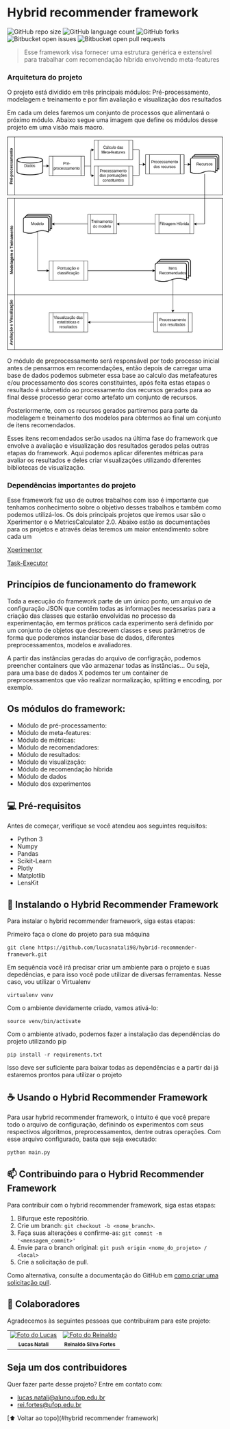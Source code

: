 # Hybrid recommender framework

<!---Esses são exemplos. Veja https://shields.io para outras pessoas ou para personalizar este conjunto de escudos. Você pode querer incluir dependências, status do projeto e informações de licença aqui--->

![GitHub repo size](https://img.shields.io/github/repo-size/iuricode/README-template?style=for-the-badge)
![GitHub language count](https://img.shields.io/github/languages/count/iuricode/README-template?style=for-the-badge)
![GitHub forks](https://img.shields.io/github/forks/iuricode/README-template?style=for-the-badge)
![Bitbucket open issues](https://img.shields.io/bitbucket/issues/iuricode/README-template?style=for-the-badge)
![Bitbucket open pull requests](https://img.shields.io/bitbucket/pr-raw/iuricode/README-template?style=for-the-badge)

> Esse framework visa fornecer uma estrutura genérica e extensível para trabalhar com recomendação híbrida envolvendo meta-features

### Arquitetura do projeto

O projeto está dividido em três principais módulos: Pré-processamento, modelagem e treinamento e por fim avaliação e visualização dos resultados

Em cada um deles faremos um conjunto de processos que alimentará o próximo módulo. Abaixo segue uma imagem que define os módulos desse projeto em uma visão mais macro.

![alt text](docs/imgs/arquiteturaFramework_ptbr.png?raw=true)

O módulo de preprocessamento será responsável por todo processo inicial antes de pensarmos em recomendações, então depois de carregar uma base de dados podemos submeter essa base ao calculo das metafeatures e/ou processamento dos scores constituintes, após feita estas etapas o resultado é submetido ao processamento dos recursos gerados para ao final desse processo gerar como artefato um conjunto de recursos.

Ṕosteriormente, com os recursos gerados partiremos para parte da modelagem e treinamento dos modelos para obtermos ao final um conjunto de itens recomendados.

Esses itens recomendados serão usados na última fase do framework que envolve a avaliação e visualização dos resultados gerados pelas outras etapas do framework. Aqui podemos aplicar diferentes métricas para avaliar os resultados e deles criar visualizações utilizando diferentes bibliotecas de visualização.


### Dependências importantes do projeto

Esse framework faz uso de outros trabalhos com isso é importante que tenhamos
conhecimento sobre o objetivo desses trabalhos e também como podemos utilizá-los. Os dois principais projetos
que iremos usar são o Xperimentor e o MetricsCalculator 2.0. Abaixo
estão as documentações para os projetos e através delas teremos
um maior entendimento sobre cada um


[Xperimentor](external/xperimentor/README.md)

[Task-Executor](external/task-executor/README.md)


## Princípios de funcionamento do framework
Toda a execução do framework parte de um único ponto, um arquivo de configuração JSON que contêm todas as informações necessarias para a criação das classes que estarão envolvidas no processo da experimentação, em termos práticos cada experimento será definido por um conjunto de objetos que descrevem classes e seus parâmetros de forma que poderemos instanciar base de dados, diferentes preprocessamentos, modelos e avaliadores.

A partir das instâncias geradas do arquivo de configração, podemos preencher containers que vão armazenar todas as instâncias... Ou seja, para uma base de dados X podemos ter um container de preprocessamentos que vão realizar normalização, splitting e encoding, por exemplo.


## Os módulos do framework:
- Módulo de pré-processamento:
- Módulo de meta-features:
- Módulo de métricas:
- Módulo de recomendadores:
- Módulo de resultados:
- Módulo de visualização:
- Módulo de recomendação hibrida
- Módulo de dados
- Módulo dos experimentos


## 💻 Pré-requisitos

Antes de começar, verifique se você atendeu aos seguintes requisitos:
<!---Estes são apenas requisitos de exemplo. Adicionar, duplicar ou remover conforme necessário--->
* Python 3
* Numpy
* Pandas
* Scikit-Learn
* Plotly
* Matplotlib
* LensKit


## 🚀 Instalando o Hybrid Recommender Framework

Para instalar o hybrid recommender framework, siga estas etapas:

Primeiro faça o clone do projeto para sua máquina
```
git clone https://github.com/lucasnatali98/hybrid-recommender-framework.git
```
Em sequência você irá precisar criar um ambiente para o projeto e suas depedências, e para isso você pode utilizar de diversas ferramentas. Nesse caso, vou utilizar o Virtualenv

```
virtualenv venv
```

Com o ambiente devidamente criado, vamos ativá-lo:

```
source venv/bin/activate
```

Com o ambiente ativado, podemos fazer a instalação das dependências
do projeto utilizando pip
```
pip install -r requirements.txt
```

Isso deve ser suficiente para baixar todas as dependências e a
partir dai já estaremos prontos para utilizar o projeto

## ☕ Usando o Hybrid Recommender Framework

Para usar hybrid recommender framework, o intuito é que você
prepare todo o arquivo de configuração, definindo os experimentos
com seus respectivos algoritmos, preprocessamentos, dentre outras
operações. Com esse arquivo configurado, basta que seja executado:

```
python main.py
```

## 📫 Contribuindo para o Hybrid Recommender Framework
<!---Se o seu README for longo ou se você tiver algum processo ou etapas específicas que deseja que os contribuidores sigam, considere a criação de um arquivo CONTRIBUTING.md separado--->
Para contribuir com o hybrid recommender framework, siga estas etapas:

1. Bifurque este repositório.
2. Crie um branch: `git checkout -b <nome_branch>`.
3. Faça suas alterações e confirme-as: `git commit -m '<mensagem_commit>'`
4. Envie para o branch original: `git push origin <nome_do_projeto> / <local>`
5. Crie a solicitação de pull.

Como alternativa, consulte a documentação do GitHub em [como criar uma solicitação pull](https://help.github.com/en/github/collaborating-with-issues-and-pull-requests/creating-a-pull-request).

## 🤝 Colaboradores

Agradecemos às seguintes pessoas que contribuíram para este projeto:

<table>
  <tr>
    <td align="center">
      <a href="#">
        <img src="https://media-exp1.licdn.com/dms/image/C4E03AQHcrrceSpVcDw/profile-displayphoto-shrink_800_800/0/1579646560279?e=1673481600&v=beta&t=ZNYdW2-J5gF_d2VcVgVbJMaiMxdk0klwyLr7JvoJPSM" width="100px;" alt="Foto do Lucas"/><br>
        <sub>
          <b>Lucas Natali</b>
        </sub>
      </a>
    </td>
    <td align="center">
      <a href="#">
        <img src="https://media-exp1.licdn.com/dms/image/C4D03AQEKsc-CUUX56A/profile-displayphoto-shrink_800_800/0/1516837380603?e=1673481600&v=beta&t=FkNii-p4tkKDfN16HTrdE4k1ChaDmAeB3-Tusg-fsE8" width="100px;" alt="Foto do Reinaldo"/><br>
        <sub>
          <b>Reinaldo Silva Fortes</b>
        </sub>
      </a>
    </td>
    
  </tr>
</table>


## Seja um dos contribuidores<br>

Quer fazer parte desse projeto? Entre em contato com:

- lucas.natali@aluno.ufop.edu.br
- rei.fortes@ufop.edu.br

[⬆ Voltar ao topo](#hybrid recommender framework)<br>
